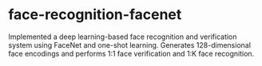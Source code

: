 # face-recognition-facenet
Implemented a deep learning-based face recognition and verification system using FaceNet and one-shot learning. Generates 128-dimensional face encodings and performs 1:1 face verification and 1:K face recognition.
